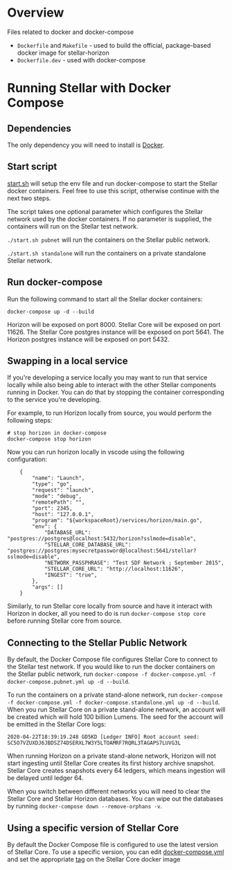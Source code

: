 # Overview

Files related to docker and docker-compose
* `Dockerfile` and `Makefile` - used to build the official, package-based docker image for stellar-horizon
* `Dockerfile.dev` - used with docker-compose

# Running Stellar with Docker Compose

## Dependencies

The only dependency you will need to install is [Docker](https://www.docker.com/products/docker-desktop).

## Start script

[start.sh](./start.sh) will setup the env file and run docker-compose to start the Stellar docker containers. Feel free to use this script, otherwise continue with the next two steps.

The script takes one optional parameter which configures the Stellar network used by the docker containers. If no parameter is supplied, the containers will run on the Stellar test network.

`./start.sh pubnet` will run the containers on the Stellar public network.

`./start.sh standalone` will run the containers on a private standalone Stellar network.

## Run docker-compose

Run the following command to start all the Stellar docker containers:

```
docker-compose up -d --build
```

Horizon will be exposed on port 8000. Stellar Core will be exposed on port 11626. The Stellar Core postgres instance will be exposed on port 5641.
The Horizon postgres instance will be exposed on port 5432.

## Swapping in a local service

If you're developing a service locally you may want to run that service locally while also being able to interact with the other Stellar components running in Docker. You can do that by stopping the container corresponding to the service you're developing.

For example, to run Horizon locally from source, you would perform the following steps:

```
# stop horizon in docker-compose
docker-compose stop horizon
```

Now you can run horizon locally in vscode using the following configuration:
```
    {
        "name": "Launch",
        "type": "go",
        "request": "launch",
        "mode": "debug",
        "remotePath": "",
        "port": 2345,
        "host": "127.0.0.1",
        "program": "${workspaceRoot}/services/horizon/main.go",
        "env": {
            "DATABASE_URL": "postgres://postgres@localhost:5432/horizon?sslmode=disable",
            "STELLAR_CORE_DATABASE_URL": "postgres://postgres:mysecretpassword@localhost:5641/stellar?sslmode=disable",
            "NETWORK_PASSPHRASE": "Test SDF Network ; September 2015",
            "STELLAR_CORE_URL": "http://localhost:11626",
            "INGEST": "true",
        },
        "args": []
    }
```

Similarly, to run Stellar core locally from source and have it interact with Horizon in docker, all you need to do is run `docker-compose stop core` before running Stellar core from source.

## Connecting to the Stellar Public Network

By default, the Docker Compose file configures Stellar Core to connect to the Stellar test network. If you would like to run the docker containers on the
Stellar public network, run `docker-compose -f docker-compose.yml -f docker-compose.pubnet.yml up -d --build`. 

To run the containers on a private stand-alone network, run `docker-compose -f docker-compose.yml -f docker-compose.standalone.yml up -d --build`.
When you run Stellar Core on a private stand-alone network, an account will be created which will hold 100 billion Lumens.
The seed for the account will be emitted in the Stellar Core logs:

```
2020-04-22T18:39:19.248 GD5KD [Ledger INFO] Root account seed: SC5O7VZUXDJ6JBDSZ74DSERXL7W3Y5LTOAMRF7RQRL3TAGAPS7LUVG3L
```

When running Horizon on a private stand-alone network, Horizon will not start ingesting until Stellar Core creates its first history archive snapshot. Stellar Core creates snapshots every 64 ledgers, which means ingestion will be delayed until ledger 64.

When you switch between different networks you will need to clear the Stellar Core and Stellar Horizon databases. You can wipe out the databases by running `docker-compose down --remove-orphans -v`.

## Using a specific version of Stellar Core

By default the Docker Compose file is configured to use the latest version of Stellar Core. To use a specific version, you can edit [docker-compose.yml](./docker-compose.yml) and set the appropriate [tag](https://hub.docker.com/r/stellar/stellar-core/tags) on the Stellar Core docker image
